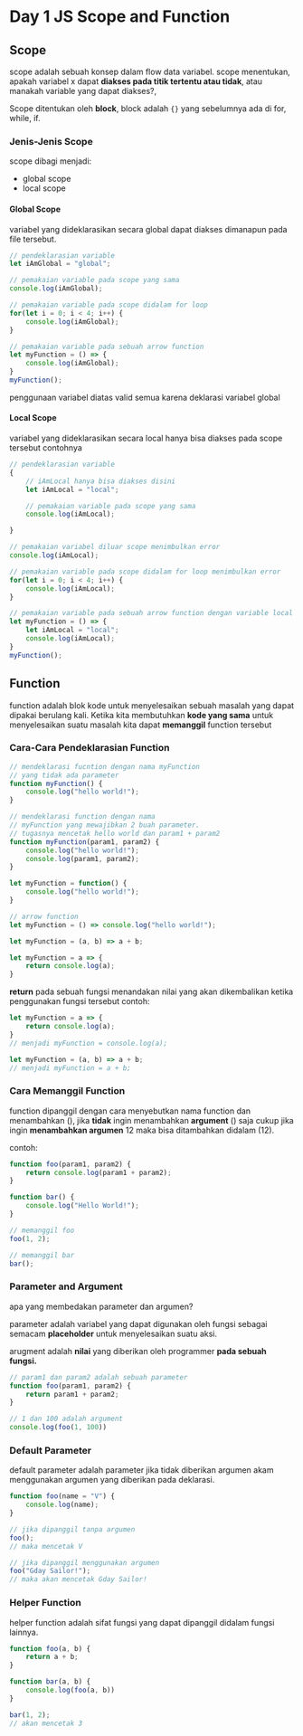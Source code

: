 # Day 1 JS Scope and Function
## Scope
scope adalah sebuah konsep dalam flow data variabel. scope menentukan, apakah variabel x dapat **diakses pada titik tertentu atau tidak**, atau manakah variable yang dapat diakses?,

Scope ditentukan oleh **block**, block adalah `{}` yang sebelumnya ada di for, while, if.

### Jenis-Jenis Scope
scope dibagi menjadi:
- global scope
- local scope

#### Global Scope
variabel yang dideklarasikan secara global dapat diakses dimanapun pada file tersebut.
```js
// pendeklarasian variable
let iAmGlobal = "global";

// pemakaian variable pada scope yang sama
console.log(iAmGlobal);

// pemakaian variable pada scope didalam for loop
for(let i = 0; i < 4; i++) {
    console.log(iAmGlobal);
}

// pemakaian variable pada sebuah arrow function
let myFunction = () => {
    console.log(iAmGlobal);
}
myFunction();
```

penggunaan variabel diatas valid semua karena deklarasi variabel global

#### Local Scope
variabel yang dideklarasikan secara local hanya bisa diakses pada scope tersebut contohnya

```js
// pendeklarasian variable
{
    // iAmLocal hanya bisa diakses disini
    let iAmLocal = "local";

    // pemakaian variable pada scope yang sama
    console.log(iAmLocal);

}

// pemakaian variabel diluar scope menimbulkan error
console.log(iAmLocal);

// pemakaian variable pada scope didalam for loop menimbulkan error
for(let i = 0; i < 4; i++) {
    console.log(iAmLocal);
}

// pemakaian variable pada sebuah arrow function dengan variable local
let myFunction = () => {
    let iAmLocal = "local";
    console.log(iAmLocal);
}
myFunction();
```

## Function
function adalah blok kode untuk menyelesaikan sebuah masalah yang dapat dipakai berulang kali. Ketika kita membutuhkan **kode yang sama** untuk menyelesaikan suatu masalah kita dapat **memanggil** function tersebut

### Cara-Cara Pendeklarasian Function
```js
// mendeklarasi fucntion dengan nama myFunction 
// yang tidak ada parameter
function myFunction() {
    console.log("hello world!");
}

// mendeklarasi function dengan nama 
// myFunction yang mewajibkan 2 buah parameter. 
// tugasnya mencetak hello world dan param1 + param2
function myFunction(param1, param2) {
    console.log("hello world!");
    console.log(param1, param2);
}

let myFunction = function() {
    console.log("hello world!");
}

// arrow function
let myFunction = () => console.log("hello world!");

let myFunction = (a, b) => a + b;

let myFunction = a => {
    return console.log(a);
}
```
**return** pada sebuah fungsi menandakan nilai yang akan dikembalikan ketika penggunakan fungsi tersebut contoh:
```js
let myFunction = a => {
    return console.log(a);
}
// menjadi myFunction = console.log(a);

let myFunction = (a, b) => a + b;
// menjadi myFunction = a + b;
```

### Cara Memanggil Function 
function dipanggil dengan cara menyebutkan nama function dan menambahkan (), jika **tidak** ingin menambahkan **argument** () saja cukup jika ingin **menambahkan argumen** 12 maka bisa ditambahkan didalam (12).

contoh:
```js
function foo(param1, param2) {
    return console.log(param1 + param2);
}

function bar() {
    console.log("Hello World!");
}

// memanggil foo
foo(1, 2);

// memanggil bar
bar();
```

### Parameter and Argument
apa yang membedakan parameter dan argumen?

parameter adalah variabel yang dapat digunakan oleh fungsi sebagai semacam **placeholder** untuk menyelesaikan suatu aksi.

arugment adalah **nilai** yang diberikan oleh programmer **pada sebuah fungsi.**
```js
// param1 dan param2 adalah sebuah parameter
function foo(param1, param2) {
    return param1 + param2;
}

// 1 dan 100 adalah argument
console.log(foo(1, 100))
```

### Default Parameter
default parameter adalah parameter jika tidak diberikan argumen akam menggunakan argumen yang diberikan pada deklarasi.
```js
function foo(name = "V") {
    console.log(name);
}

// jika dipanggil tanpa argumen
foo();
// maka mencetak V

// jika dipanggil menggunakan argumen
foo("Gday Sailor!");
// maka akan mencetak Gday Sailor!
```

### Helper Function
helper function adalah sifat fungsi yang dapat dipanggil didalam fungsi lainnya.
```js
function foo(a, b) {
    return a + b;
}

function bar(a, b) {
    console.log(foo(a, b))
}

bar(1, 2);
// akan mencetak 3
```